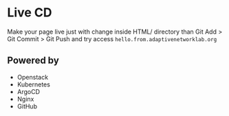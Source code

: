 # Live CD

Make your page live just with change inside HTML/ directory than Git Add > Git Commit > Git Push and try access `hello.from.adaptivenetworklab.org`

## Powered by
- Openstack
- Kubernetes
- ArgoCD
- Nginx
- GitHub
